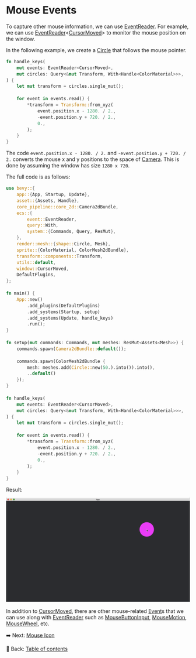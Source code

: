 # Mouse Events

To capture other mouse information, we can use [EventReader](https://docs.rs/bevy/latest/bevy/ecs/event/struct.EventReader.html).
For example, we can use [EventReader](https://docs.rs/bevy/latest/bevy/ecs/event/struct.EventReader.html)<[CursorMoved](https://docs.rs/bevy/latest/bevy/window/struct.CursorMoved.html)> to monitor the mouse position on the window.

In the following example, we create a [Circle](https://docs.rs/bevy/0.12.1/bevy/prelude/shape/struct.Circle.html) that follows the mouse pointer.

```rust
fn handle_keys(
    mut events: EventReader<CursorMoved>,
    mut circles: Query<&mut Transform, With<Handle<ColorMaterial>>>,
) {
    let mut transform = circles.single_mut();

    for event in events.read() {
        *transform = Transform::from_xyz(
            event.position.x - 1280. / 2.,
            -event.position.y + 720. / 2.,
            0.,
        );
    }
}
```

The code `event.position.x - 1280. / 2.` and `-event.position.y + 720. / 2.` converts the mouse x and y positions to the space of [Camera](https://docs.rs/bevy/latest/bevy/render/camera/struct.Camera.html).
This is done by assuming the window has size `1280 x 720`.

The full code is as follows:

```rust
use bevy::{
    app::{App, Startup, Update},
    asset::{Assets, Handle},
    core_pipeline::core_2d::Camera2dBundle,
    ecs::{
        event::EventReader,
        query::With,
        system::{Commands, Query, ResMut},
    },
    render::mesh::{shape::Circle, Mesh},
    sprite::{ColorMaterial, ColorMesh2dBundle},
    transform::components::Transform,
    utils::default,
    window::CursorMoved,
    DefaultPlugins,
};

fn main() {
    App::new()
        .add_plugins(DefaultPlugins)
        .add_systems(Startup, setup)
        .add_systems(Update, handle_keys)
        .run();
}

fn setup(mut commands: Commands, mut meshes: ResMut<Assets<Mesh>>) {
    commands.spawn(Camera2dBundle::default());

    commands.spawn(ColorMesh2dBundle {
        mesh: meshes.add(Circle::new(50.).into()).into(),
        ..default()
    });
}

fn handle_keys(
    mut events: EventReader<CursorMoved>,
    mut circles: Query<&mut Transform, With<Handle<ColorMaterial>>>,
) {
    let mut transform = circles.single_mut();

    for event in events.read() {
        *transform = Transform::from_xyz(
            event.position.x - 1280. / 2.,
            -event.position.y + 720. / 2.,
            0.,
        );
    }
}
```

Result:

![Mouse Events](./pic/mouse_events.png)

In addition to [CursorMoved](https://docs.rs/bevy/latest/bevy/window/struct.CursorMoved.html), there are other mouse-related [Event](https://docs.rs/bevy/latest/bevy/ecs/event/trait.Event.html)s that we can use along with [EventReader](https://docs.rs/bevy/latest/bevy/ecs/event/struct.EventReader.html) such as [MouseButtonInput](https://docs.rs/bevy/latest/bevy/input/mouse/struct.MouseButtonInput.html), [MouseMotion](https://docs.rs/bevy/latest/bevy/input/mouse/struct.MouseMotion.html), [MouseWheel](https://docs.rs/bevy/latest/bevy/input/mouse/struct.MouseWheel.html), etc.

:arrow_right:  Next: [Mouse Icon](./mouse_icon.md)

:blue_book: Back: [Table of contents](./../README.md)
